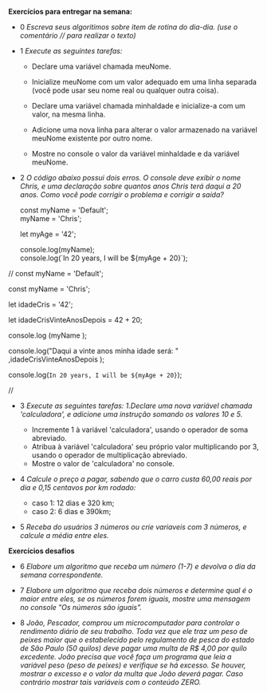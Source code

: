**Exercícios para entregar na semana:** 

- 0 *Escreva seus algoritimos sobre item de rotina do dia-dia. (use o comentário // para realizar o texto)*

- 1 *Execute as seguintes tarefas:*
    - Declare uma variável chamada meuNome.

    - Inicialize meuNome com um valor adequado em uma linha separada (você pode usar seu nome real ou qualquer outra coisa).

    - Declare uma variável chamada minhaIdade e inicialize-a com um valor, na mesma linha.

    - Adicione uma nova linha para alterar o valor armazenado na variável meuNome existente por outro nome.

    - Mostre no console o valor da variável minhaIdade e da variável meuNome.

- 2 *O código abaixo possui dois erros. O console deve exibir o nome Chris, e uma declaração sobre quantos anos Chris terá daqui a 20 anos. Como você pode corrigir o problema e corrigir a saída?*

     const myName = 'Default';    
     myName = 'Chris';

     let myAge = '42';

     console.log(myName);    
     console.log(\`In 20 years, I will be ${myAge + 20}`);

//
const myName = 'Default'; 

 const myName = 'Chris';

let idadeCris = '42';

let idadeCrisVinteAnosDepois = 42 + 20;

console.log (myName );  
 
console.log("Daqui a vinte anos minha idade será: " ,idadeCrisVinteAnosDepois );  

console.log(`In 20 years, I will be ${myAge + 20}`);


//


- 3 *Execute as seguintes tarefas: 1.Declare uma nova variável chamada 'calculadora', e adicione uma instrução somando os valores 10 e 5.*
    - Incremente 1 à variável 'calculadora', usando o operador de soma abreviado.
    - Atribua à variável 'calculadora' seu próprio valor multiplicando por 3, usando o operador de multiplicação abreviado.
    - Mostre o valor de 'calculadora' no console.


- 4 *Calcule o preço a pagar, sabendo que o carro custa 60,00 reais por dia e 0,15 centavos por km rodado:*
    - caso 1: 12 dias e 320 km; 
    - caso 2: 6 dias e 390km; 

- 5 *Receba do usuários 3 números ou crie variaveis com 3 números, e calcule a média entre eles.*


**Exercícios desafios**
- 6 *Elabore um algoritmo que receba um número (1-7) e devolva o dia da semana correspondente.*

- 7 *Elabore um algoritmo que receba dois números e determine qual é o maior entre eles, se os números forem iguais, mostre uma mensagem no console "Os números são iguais".*

- 8 *João, Pescador, comprou um microcomputador para controlar o rendimento diário de seu trabalho. Toda vez que ele traz um peso de peixes maior que o estabelecido pelo regulamento de pesca do estado de São Paulo (50 quilos) deve pagar uma multa de R$ 4,00 por quilo excedente. João precisa que você faça um programa que leia a variável peso (peso de peixes) e verifique se há excesso. Se houver, mostrar o excesso e o valor da multa que João deverá pagar. Caso contrário mostrar tais variáveis com o conteúdo ZERO.*
